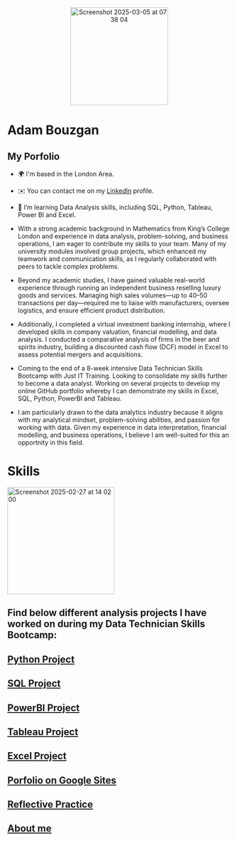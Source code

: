 
<div align = "center">
<img width="220" alt="Screenshot 2025-03-05 at 07 38 04" src="https://github.com/user-attachments/assets/9661612c-37ea-4a50-a17b-25601a8b7a94" />
</div>



# **Adam Bouzgan**
## My Porfolio
* 🌍 I'm based in the London Area.

* ✉️  You can contact me on my [LinkedIn](https://www.linkedin.com/in/adam-bouzgan-293301346/) profile.

* 🧠  I’m learning Data Analysis skills, including SQL, Python, Tableau, Power BI and Excel.

* With a strong academic background in Mathematics from King’s College London and experience in data analysis, problem-solving, and business operations, I am eager to contribute my skills to your team. Many of my university modules involved group projects, which enhanced my teamwork and communication skills, as I regularly collaborated with peers to tackle complex problems.
  
* Beyond my academic studies, I have gained valuable real-world experience through running an independent business reselling luxury goods and services. Managing high sales volumes—up to 40–50 transactions per day—required me to liaise with manufacturers, oversee logistics, and ensure efficient product distribution.
  
* Additionally, I completed a virtual investment banking internship, where I developed skills in company valuation, financial modelling, and data analysis. I conducted a comparative analysis of firms in the beer and spirits industry, building a discounted cash flow (DCF) model in Excel to assess potential mergers and acquisitions.
  
* Coming to the end of a 8-week intensive Data Technician Skills Bootcamp with Just IT Training. Looking to consolidate my skills further to become a data analyst. Working on several projects to develop my online GitHub portfolio whereby I can demonstrate my skills in Excel, SQL, Python, PowerBI and Tableau.
  
* I am particularly drawn to the data analytics industry because it aligns with my analytical mindset, problem-solving abilities, and passion for working with data. Given my experience in data interpretation, financial modelling, and business operations, I believe I am well-suited for this an opportnity in this field.

# Skills
<img width="241" alt="Screenshot 2025-02-27 at 14 02 00" src="https://github.com/user-attachments/assets/a82911c7-b9db-4ccf-a6c3-52e8891a2697" />






<!---
adambouzgan/adambouzgan is a ✨ special ✨ repository because its `README.md` (this file) appears on your GitHub profile.
You can click the Preview link to take a look at your changes.
--->
## Find below different analysis projects I have worked on during my Data Technician Skills Bootcamp:

## <a href="https://adambouzgan.github.io/Python-Project/" target="_blank">Python Project</a>

## <a href="https://adambouzgan.github.io/SQL-Project/" target="_blank">SQL Project</a>

## <a href="https://adambouzgan.github.io/PowerBI-Project/" target="_blank">PowerBI Project</a>

## <a href="https://adambouzgan.github.io/Tableau-Project/" target="_blank">Tableau Project</a>

## <a href="https://adambouzgan.github.io/Excel-Project/" target="_blank">Excel Project</a>

## <a href="https://sites.google.com/view/adambouzgan?usp=sharing" target="_blank">Porfolio on Google Sites</a>

## <a href="https://adambouzgan.github.io/Reflective-Practise/" target="_blank">Reflective Practice</a>

## <a href="https://adambouzgan.github.io/About-me/" target="_blank">About me</a>


